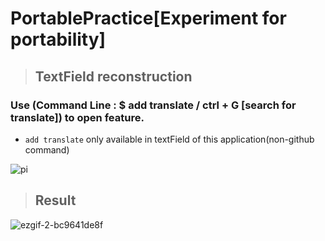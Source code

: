 # PortablePractice[Experiment for portability]

> ## TextField reconstruction 
### Use (Command Line : $ add translate / ctrl + G [search for translate]) to open feature.

*  `add translate` only available in textField of this application(non-github command)

![pi](https://github.com/WeiberNoname/PortablePractice/assets/129390032/dfbfff4a-2d66-48bc-a970-d039b52eaec9)
> ## Result 
	 
![ezgif-2-bc9641de8f](https://github.com/WeiberNoname/PortablePractice/assets/129390032/545fb3d1-e880-45fc-857c-43ce04352c34)
	

